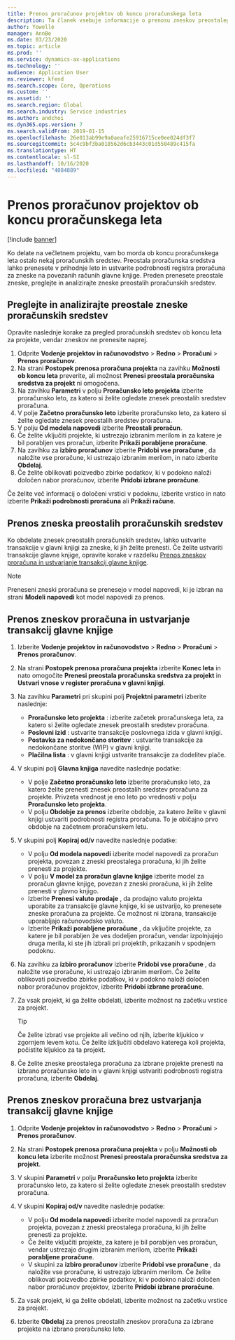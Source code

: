 ```yaml
---
title: Prenos proračunov projektov ob koncu proračunskega leta
description: Ta članek vsebuje informacije o prenosu zneskov preostalega proračuna v prihodnja leta in ustvarjanju podrobnosti registra proračuna.
author: Yowelle
manager: AnnBe
ms.date: 03/23/2020
ms.topic: article
ms.prod: ''
ms.service: dynamics-ax-applications
ms.technology: ''
audience: Application User
ms.reviewer: kfend
ms.search.scope: Core, Operations
ms.custom: ''
ms.assetid: ''
ms.search.region: Global
ms.search.industry: Service industries
ms.author: andchoi
ms.dyn365.ops.version: 7
ms.search.validFrom: 2019-01-15
ms.openlocfilehash: 26e013ab99e9a0aeafe25916715ce0ee024df3f7
ms.sourcegitcommit: 5c4c9bf3ba018562d6cb3443c01d550489c415fa
ms.translationtype: HT
ms.contentlocale: sl-SI
ms.lasthandoff: 10/16/2020
ms.locfileid: "4084889"
---
```

# <a name="transfer-project-budgets-at-fiscal-year-end"></a>Prenos proračunov projektov ob koncu proračunskega leta

[!include [banner](../includes/banner.md)]

Ko delate na večletnem projektu, vam bo morda ob koncu proračunskega leta ostalo nekaj proračunskih sredstev. Preostala proračunska sredstva lahko prenesete v prihodnje leto in ustvarite podrobnosti registra proračuna za zneske na povezanih računih glavne knjige. Preden prenesete preostale zneske, preglejte in analizirajte zneske preostalih proračunskih sredstev.

## <a name="review-and-analyze-remaining-budget-amounts"></a>Preglejte in analizirajte preostale zneske proračunskih sredstev

Opravite naslednje korake za pregled proračunskih sredstev ob koncu leta za projekte, vendar zneskov ne prenesite naprej.

1. Odprite **Vodenje projektov in računovodstvo** > **Redno** > **Proračuni** > **Prenos proračunov**. 
2. Na strani **Postopek prenosa proračuna projekta** na zavihku **Možnosti ob koncu leta** preverite, ali možnost **Prenesi preostala proračunska sredstva za projekt** ni omogočena.
3. Na zavihku **Parametri** v polju **Proračunsko leto projekta** izberite proračunsko leto, za katero si želite ogledate znesek preostalih sredstev proračuna. 
4. V polje **Začetno proračunsko leto** izberite proračunsko leto, za katero si želite ogledate znesek preostalih sredstev proračuna. 
5. V polju **Od modela napovedi** izberite **Preostali proračun**. 
6. Če želite vključiti projekte, ki ustrezajo izbranim merilom in za katere je bil porabljen ves proračun, izberite **Prikaži porabljene proračune**.  
7. Na zavihku za **izbiro proračunov** izberite **Pridobi vse proračune** , da naložite vse proračune, ki ustrezajo izbranim merilom, in nato izberite **Obdelaj**. 
8. Če želite oblikovati poizvedbo zbirke podatkov, ki v podokno naloži določen nabor proračunov, izberite **Pridobi izbrane proračune**.

Če želite več informacij o določeni vrstici v podoknu, izberite vrstico in nato izberite **Prikaži podrobnosti proračuna** ali **Prikaži račune**.

## <a name="carry-forward-remaining-budget-amounts"></a>Prenos zneska preostalih proračunskih sredstev 

Ko obdelate znesek preostalih proračunskih sredstev, lahko ustvarite transakcije v glavni knjigi za zneske, ki jih želite prenesti. Če želite ustvariti transakcije glavne knjige, opravite korake v razdelku [Prenos zneskov proračuna in ustvarjanje transakcij glavne knjige](#carry-forward). 

> [!NOTE]
> Preneseni zneski proračuna se prenesejo v model napovedi, ki je izbran na strani **Modeli napovedi** kot model napovedi za prenos.  

## <a name="carry-forward-budget-amounts-and-create-general-ledger-transactions"></a><a name="carry-forward"></a>Prenos zneskov proračuna in ustvarjanje transakcij glavne knjige

1.  Izberite **Vodenje projektov in računovodstvo** > **Redno** > **Proračuni** > **Prenos proračunov**. 
2. Na strani **Postopek prenosa proračuna projekta** izberite **Konec leta** in nato omogočite **Prenesi preostala proračunska sredstva za projekt** in **Ustvari vnose v register proračuna v glavni knjigi**. 
3. Na zavihku **Parametri** pri skupini polj **Projektni parametri** izberite naslednje:

   - **Proračunsko leto projekta** : izberite začetek proračunskega leta, za katero si želite ogledate znesek preostalih sredstev proračuna. 
   - **Poslovni izid** : ustvarite transakcije poslovnega izida v glavni knjigi. 
   -  **Postavka za nedokončano storitev** : ustvarite transakcije za nedokončane storitve (WIP) v glavni knjigi.
   -  **Plačilna lista** : v glavni knjigi ustvarite transakcije za dodelitev plače. 

5. V skupini polj **Glavna knjiga** navedite naslednje podatke: 

   - V polje **Začetno proračunsko leto** izberite proračunsko leto, za katero želite prenesti znesek preostalih sredstev proračuna za projekte. Privzeta vrednost je eno leto po vrednosti v polju **Proračunsko leto projekta**.
   -  V polju **Obdobje za prenos** izberite obdobje, za katero želite v glavni knjigi ustvariti podrobnosti registra proračuna. To je običajno prvo obdobje na začetnem proračunskem letu.

6. V skupini polj **Kopiraj od/v** navedite naslednje podatke:

   - V polju **Od modela napovedi** izberite model napovedi za proračun projekta, povezan z zneski preostalega proračuna, ki jih želite prenesti za projekte. 
   - V polju **V model za proračun glavne knjige** izberite model za proračun glavne knjige, povezan z zneski proračuna, ki jih želite prenesti v glavno knjigo. 
   -  Izberite **Prenesi valuto prodaje** , da prodajno valuto projekta uporabite za transakcije glavne knjige, ki se ustvarijo, ko prenesete zneske proračuna za projekte. Če možnost ni izbrana, transakcije uporabljajo računovodsko valuto. 
   -  Izberite **Prikaži porabljene proračune** , da vključite projekte, za katere je bil porabljen že ves dodeljen proračun, vendar izpolnjujejo druga merila, ki ste jih izbrali pri projektih, prikazanih v spodnjem podoknu.

7. Na zavihku za **izbiro proračunov** izberite **Pridobi vse proračune** , da naložite vse proračune, ki ustrezajo izbranim merilom. Če želite oblikovati poizvedbo zbirke podatkov, ki v podokno naloži določen nabor proračunov projektov, izberite **Pridobi izbrane proračune**.
8. Za vsak projekt, ki ga želite obdelati, izberite možnost na začetku vrstice za projekt.

    > [!TIP]
    > Če želite izbrati vse projekte ali večino od njih, izberite kljukico v zgornjem levem kotu. Če želite izključiti obdelavo katerega koli projekta, počistite kljukico za ta projekt.

9. Če želite zneske preostalega proračuna za izbrane projekte prenesti na izbrano proračunsko leto in v glavni knjigi ustvariti podrobnosti registra proračuna, izberite **Obdelaj**.

## <a name="carry-forward-budget-amounts-without-creating-general-ledger-transactions"></a>Prenos zneskov proračuna brez ustvarjanja transakcij glavne knjige

1. Odprite **Vodenje projektov in računovodstvo** > **Redno** > **Proračuni** > **Prenos proračunov**.
2. Na strani **Postopek prenosa proračuna projekta** v polju **Možnosti ob koncu leta** izberite možnost **Prenesi preostala proračunska sredstva za projekt**.
3. V skupini **Parametri** v polju **Proračunsko leto projekta** izberite proračunsko leto, za katero si želite ogledate znesek preostalih sredstev proračuna.
4. V skupini **Kopiraj od/v** navedite naslednje podatke:

   - V polju **Od modela napovedi** izberite model napovedi za proračun projekta, povezan z zneski preostalega proračuna, ki jih želite prenesti za projekte. 
   - Če želite vključiti projekte, za katere je bil porabljen ves proračun, vendar ustrezajo drugim izbranim merilom, izberite **Prikaži porabljene proračune**.
   - V skupini za **izbiro proračunov** izberite **Pridobi vse proračune** , da naložite vse proračune, ki ustrezajo izbranim merilom. Če želite oblikovati poizvedbo zbirke podatkov, ki v podokno naloži določen nabor proračunov projektov, izberite **Pridobi izbrane proračune**.

5. Za vsak projekt, ki ga želite obdelati, izberite možnost na začetku vrstice za projekt. 
6. Izberite **Obdelaj** za prenos preostalih zneskov proračuna za izbrane projekte na izbrano proračunsko leto.

